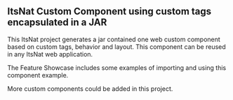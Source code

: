 ItsNat Custom Component using custom tags encapsulated in a JAR
--------------------------------------------

This ItsNat project generates a jar contained one web custom component based on custom tags, behavior and layout. 
This component can be reused in any ItsNat web application.

The Feature Showcase includes some examples of importing and using this component example.

More custom components could be added in this project.

